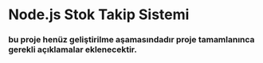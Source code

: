 # Node.js Stok Takip Sistemi
### bu proje henüz geliştirilme aşamasındadır proje tamamlanınca gerekli açıklamalar eklenecektir.
